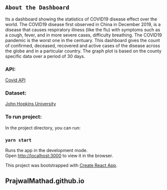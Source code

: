 ## `About the Dashboard`
Its a dashboard showing the statistics of COVID19 disease effect over the world. The COVID19 disease first observed in China in December 2019, is a disease that causes respiratory illness (like the flu) with symptoms such as a cough, fever, and in more severe cases, difficulty breathing. The COVID19 pandemic is the worst one in the centuary. This dashboard gives the count of confirmed, deceased, recovered and active cases of the disease across the globe and in a particular country. The graph plot is based on the county specific data over a period of 30 days.

### API:
[Covid API](https://covidapi.info/)

### Dataset:
[John Hopkins University](https://github.com/CSSEGISandData/COVID-19)


### To run project:

In the project directory, you can run:

### `yarn start`

Runs the app in the development mode.<br />
Open [http://localhost:3000](http://localhost:3000) to view it in the browser.

This project was bootstrapped with [Create React App](https://github.com/facebook/create-react-app).

## PrajwalMathad.github.io
